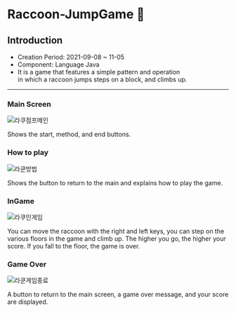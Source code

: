 # Raccoon-JumpGame 🦝

## Introduction
  * Creation Period: 2021-09-08 ~ 11-05
  * Component: Language Java
  * It is a game that features a simple pattern and operation <br> in which a raccoon jumps steps on a block, and climbs up.
***
### Main Screen
![라쿠점프메인](https://user-images.githubusercontent.com/99002828/162566247-3088b42b-6712-43f8-ba13-582c29c78d84.png)

Shows the start, method, and end buttons.

### How to play
![라쿤방법](https://user-images.githubusercontent.com/99002828/162566296-982745fa-b218-461f-b551-92b6a855d2cb.png)

Shows the button to return to the main and explains how to play the game.

### InGame
![라쿠인게임](https://user-images.githubusercontent.com/99002828/162566340-aad89058-ce2f-4862-8032-bfcf0fa3d9a6.png)

You can move the raccoon with the right and left keys, you can step on the various floors in the game and climb up.
The higher you go, the higher your score. If you fall to the floor, the game is over.

### Game Over
![라쿤게임종료](https://user-images.githubusercontent.com/99002828/162566442-291f1645-e27a-4423-acc9-6d86177bcbc7.png)

A button to return to the main screen, a game over message, and your score are displayed.

